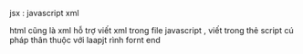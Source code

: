 jsx : javascript xml

html cũng là xml
hỗ trợ viết xml trong file javascript , viết trong thẻ script cú pháp thân thuộc với laapjt rình fornt end 